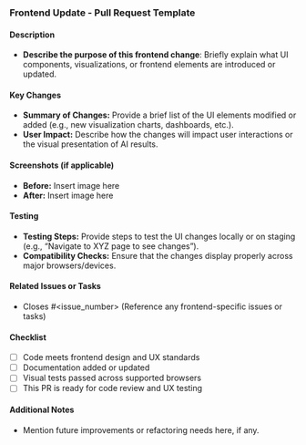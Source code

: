 ### Frontend Update - Pull Request Template

#### Description
- **Describe the purpose of this frontend change**: Briefly explain what UI components, visualizations, or frontend elements are introduced or updated.

#### Key Changes
- **Summary of Changes:** Provide a brief list of the UI elements modified or added (e.g., new visualization charts, dashboards, etc.).
- **User Impact:** Describe how the changes will impact user interactions or the visual presentation of AI results.

#### Screenshots (if applicable)
- **Before:** Insert image here
- **After:** Insert image here

#### Testing
- **Testing Steps:** Provide steps to test the UI changes locally or on staging (e.g., “Navigate to XYZ page to see changes”).
- **Compatibility Checks:** Ensure that the changes display properly across major browsers/devices.

#### Related Issues or Tasks
- Closes #<issue_number> (Reference any frontend-specific issues or tasks)

#### Checklist
- [ ] Code meets frontend design and UX standards
- [ ] Documentation added or updated
- [ ] Visual tests passed across supported browsers
- [ ] This PR is ready for code review and UX testing

#### Additional Notes
- Mention future improvements or refactoring needs here, if any.

